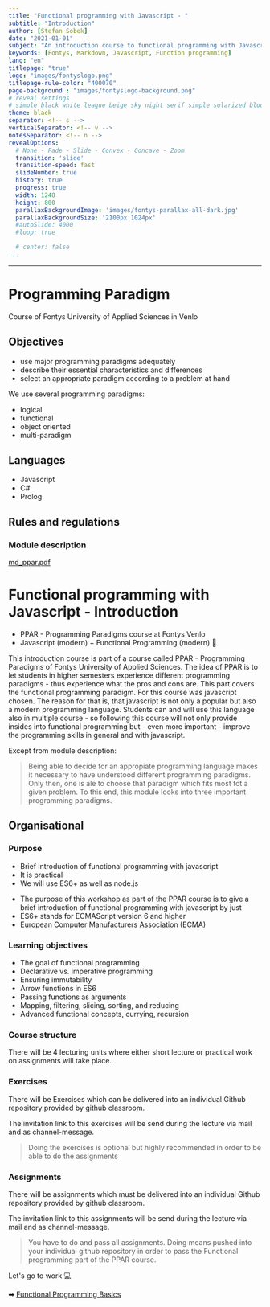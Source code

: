 ```yaml
---
title: "Functional programming with Javascript - "
subtitle: "Introduction"
author: [Stefan Sobek]
date: "2021-01-01"
subject: "An introduction course to functional programming with Javascript"
keywords: [Fontys, Markdown, Javascript, Function programming]
lang: "en"
titlepage: "true"
logo: "images/fontyslogo.png"
titlepage-rule-color: "400070"
page-background : "images/fontyslogo-background.png"
# reveal settings
# simple black white league beige sky night serif simple solarized blood moon
theme: black
separator: <!-- s -->
verticalSeparator: <!-- v -->
notesSeparator: <!-- n -->
revealOptions:
  # None - Fade - Slide - Convex - Concave - Zoom
  transition: 'slide'
  transition-speed: fast
  slideNumber: true
  history: true
  progress: true
  width: 1248
  height: 800
  parallaxBackgroundImage: 'images/fontys-parallax-all-dark.jpg'
  parallaxBackgroundSize: '2100px 1024px'
  #autoSlide: 4000
  #loop: true

  # center: false
...
```

---

# Programming Paradigm

Course of Fontys University of Applied Sciences in Venlo

<!-- s -->

## Objectives

- use major programming paradigms adequately<!-- .element: class="fragment fade-up" -->
- describe their essential characteristics and differences<!-- .element: class="fragment fade-up" -->
- select an appropriate paradigm according to a problem at hand<!-- .element: class="fragment fade-up" -->

<!-- s -->

We use several programming paradigms:

- logical<!-- .element: class="fragment fade-up" -->
- functional<!-- .element: class="fragment fade-up" -->
- object oriented<!-- .element: class="fragment fade-up" -->
- multi-paradigm<!-- .element: class="fragment fade-up" -->

<!-- .slide: data-background="https://media.giphy.com/media/iXTrbbYMQBCMM/giphy.gif" -->

<!-- s -->

## Languages

- Javascript<!-- .element: class="fragment fade-up" -->
- C#<!-- .element: class="fragment fade-up" -->
- Prolog<!-- .element: class="fragment fade-up" -->

<!-- .slide: data-background="https://media.giphy.com/media/3oEjHWbXcpeKhTktXi/giphy.gif" -->

<!-- s -->

## Rules and regulations 

### Module description<!-- .element: class="fragment fade-up" -->

[md_ppar.pdf](https://connect.fontys.nl/instituten/fhtenl_studies/studies/INF/PPAR/StudyMaterial/md_ppar.pdf)<!-- .element: class="fragment" -->

<!-- .slide: data-background="https://media.giphy.com/media/5QNOi4mT63u71oAtit/giphy.gif" -->

<!-- s -->


# Functional programming with Javascript - Introduction

- PPAR - Programming Paradigms course at Fontys Venlo<!-- .element: class="fragment fade-up" -->
- Javascript (modern) + Functional Programming (modern) 🥳<!-- .element: class="fragment fade-up" -->

<!-- n -->
This introduction course is part of a course called PPAR - Programming Paradigms of Fontys University of Applied Sciences. The idea of PPAR is to let students in higher semesters experience different programming paradigms - thus experience what the pros and cons are.
This part covers the functional programming paradigm. For this course was javascript chosen. The reason for that is, that javascript is not only a popular but also a modern programming language. Students can and will use this language also in multiple course - so following this course will not only provide insides into functional programming but - even more important - improve the programming skills in general and with javascript.

Except from module description:

> Being able to decide for an appropiate programming language makes it necessary to have understood different programming paradigms. Only then, one is ale to choose that paradigm which fits most fot a given problem. To this end, this module looks into three important programming paradigms.

<!-- s -->

## Organisational

### Purpose

- Brief introduction of functional programming with javascript<!-- .element: class="fragment fade-up" -->
- It is practical<!-- .element: class="fragment fade-up" -->
- We will use ES6+ as well as node.js<!-- .element: class="fragment fade-up" -->

<!-- n -->

- The purpose of this workshop as part of the PPAR course is to give a brief introduction of functional programming with javascript by just
- ES6+ stands for ECMAScript version 6 and higher
- European Computer Manufacturers Association (ECMA)

<!-- s -->

### Learning objectives

- The goal of functional programming<!-- .element: class="fragment fade-up" -->
- Declarative vs. imperative programming<!-- .element: class="fragment fade-up" -->
- Ensuring immutability<!-- .element: class="fragment fade-up" -->
- Arrow functions in ES6<!-- .element: class="fragment fade-up" -->
- Passing functions as arguments<!-- .element: class="fragment fade-up" -->
- Mapping, filtering, slicing, sorting, and reducing<!-- .element: class="fragment fade-up" -->
- Advanced functional concepts, currying, recursion<!-- .element: class="fragment fade-up" -->

<!-- s -->

### Course structure

There will be 4 lecturing units where either short lecture or practical work on assignments will take place.<!-- .element: class="fragment fade-up" -->

<!-- s -->

### Exercises

There will be Exercises which can be delivered into an individual Github repository provided by github classroom.<!-- .element: class="fragment fade-up" -->

The invitation link to this exercises will be send during the lecture via mail and as channel-message.<!-- .element: class="fragment fade-up" -->

> Doing the exercises is optional but highly recommended in order to be able to do the assignments<!-- .element: class="fragment fade-up" -->

<!-- s -->

### Assignments

There will be assignments which must be delivered into an individual Github repository provided by github classroom.<!-- .element: class="fragment fade-up" -->

The invitation link to this assignments will be send during the lecture via mail and as channel-message.<!-- .element: class="fragment fade-up" -->

> You have to do and pass all assignments. Doing means pushed into your individual github repository in order to pass the Functional programming part of the PPAR course.<!-- .element: class="fragment fade-up" -->

<!-- s -->

<!-- .slide: data-background="https://media.giphy.com/media/fQZX2aoRC1Tqw/giphy.gif" -->

Let's go to work 💻

➡ [Functional Programming Basics](1-functional-programming-basics.md)
